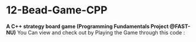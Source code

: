 # 12-Bead-Game-CPP
**A C++ strategy board game (Programming Fundamentals Project @FAST-NU)**
You Can view and check out by Playing the Game through this code : 
